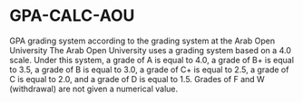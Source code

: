 # GPA-CALC-AOU

GPA grading system according to the grading system at the Arab Open University
The Arab Open University uses a grading system based on a 4.0 scale.
Under this system, a grade of A is equal to 4.0, a grade of B+ is equal to 3.5, a grade of B is equal to 3.0, 
a grade of C+ is equal to 2.5, a grade of C is equal to 2.0, and a grade of D is equal to 1.5. 
Grades of F and W (withdrawal) are not given a numerical value.
